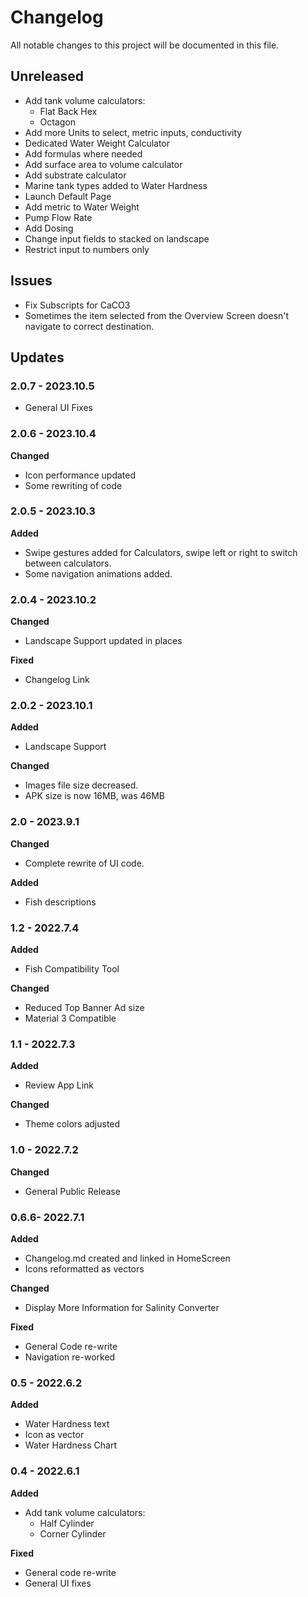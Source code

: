 # Changelog

All notable changes to this project will be documented in this file.

## Unreleased
* Add tank volume calculators:
	* Flat Back Hex
	* Octagon
* Add more Units to select, metric inputs, conductivity 
* Dedicated Water Weight Calculator
* Add formulas where needed
* Add surface area to volume calculator
* Add substrate calculator
* Marine tank types added to Water Hardness
* Launch Default Page
* Add metric to Water Weight
* Pump Flow Rate
* Add Dosing
* Change input fields to stacked on landscape
* Restrict input to numbers only

## Issues
* Fix Subscripts for CaCO3
* Sometimes the item selected from the Overview Screen doesn't navigate to correct destination.

## Updates

### 2.0.7 - 2023.10.5
* General UI Fixes

### 2.0.6 - 2023.10.4
**Changed**
* Icon performance updated
* Some rewriting of code

### 2.0.5 - 2023.10.3

**Added**
* Swipe gestures added for Calculators, swipe left or right to switch between calculators.
* Some navigation animations added.

### 2.0.4 - 2023.10.2

**Changed**
* Landscape Support updated in places

**Fixed**
* Changelog Link

### 2.0.2 - 2023.10.1

**Added**
* Landscape Support 

**Changed**
* Images file size decreased.
* APK size is now 16MB, was 46MB

### 2.0 - 2023.9.1

**Changed**
* Complete rewrite of UI code.

**Added**
* Fish descriptions

### 1.2 - 2022.7.4

**Added**
* Fish Compatibility Tool

**Changed**
* Reduced Top Banner Ad size
* Material 3 Compatible

### 1.1 - 2022.7.3

**Added**
* Review App Link

**Changed**
* Theme colors adjusted

### 1.0 - 2022.7.2

**Changed**
* General Public Release

### 0.6.6- 2022.7.1

**Added**
* Changelog.md created and linked in HomeScreen
* Icons reformatted as vectors

**Changed**
* Display More Information for Salinity Converter

**Fixed**
* General Code re-write
* Navigation re-worked

### 0.5 - 2022.6.2

**Added**
* Water Hardness text
* Icon as vector
* Water Hardness Chart

### 0.4 - 2022.6.1

**Added**
* Add tank volume calculators:
	* Half Cylinder
	* Corner Cylinder

**Fixed**
* General code re-write
* General UI fixes
